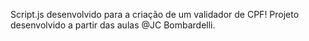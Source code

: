 Script.js desenvolvido para a criação de um validador de CPF!
Projeto desenvolvido a partir das aulas  @JC Bombardelli.
